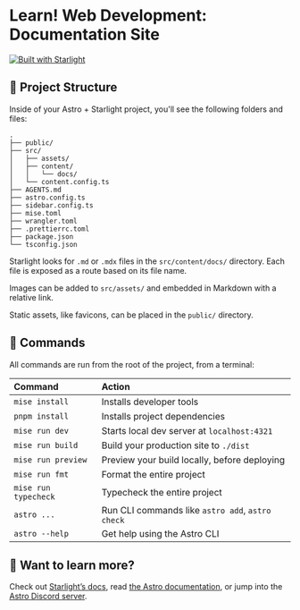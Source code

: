 # Learn! Web Development: Documentation Site

[![Built with Starlight](https://astro.badg.es/v2/built-with-starlight/tiny.svg)](https://starlight.astro.build)

## 🚀 Project Structure

Inside of your Astro + Starlight project, you'll see the following folders and files:

```
.
├── public/
├── src/
│   ├── assets/
│   ├── content/
│   │   └── docs/
│   └── content.config.ts
├── AGENTS.md
├── astro.config.ts
├── sidebar.config.ts
├── mise.toml
├── wrangler.toml
├── .prettierrc.toml
├── package.json
└── tsconfig.json
```

Starlight looks for `.md` or `.mdx` files in the `src/content/docs/` directory. Each file is exposed as a route based on its file name.

Images can be added to `src/assets/` and embedded in Markdown with a relative link.

Static assets, like favicons, can be placed in the `public/` directory.

## 🧞 Commands

All commands are run from the root of the project, from a terminal:

| Command              | Action                                           |
| :------------------- | :----------------------------------------------- |
| `mise install`       | Installs developer tools                         |
| `pnpm install`       | Installs project dependencies                    |
| `mise run dev`       | Starts local dev server at `localhost:4321`      |
| `mise run build`     | Build your production site to `./dist`           |
| `mise run preview`   | Preview your build locally, before deploying     |
| `mise run fmt`       | Format the entire project                        |
| `mise run typecheck` | Typecheck the entire project                     |
| `astro ...`          | Run CLI commands like `astro add`, `astro check` |
| `astro --help`       | Get help using the Astro CLI                     |

## 👀 Want to learn more?

Check out [Starlight’s docs](https://starlight.astro.build/), read [the Astro documentation](https://docs.astro.build), or jump into the [Astro Discord server](https://astro.build/chat).
